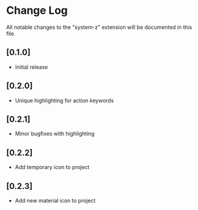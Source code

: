 # Change Log

All notable changes to the "system-z" extension will be documented in this file.

## [0.1.0]

-   Initial release

## [0.2.0]

-   Unique highlighting for action keywords

## [0.2.1]

-   Minor bugfixes with highlighting

## [0.2.2]

-   Add temporary icon to project

## [0.2.3]

-   Add new material icon to project
